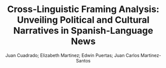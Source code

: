 ---
paperId: 33
author: Juan Cuadrado; Elizabeth Martinez; Edwin Puertas; Juan Carlos Martinez-Santos
publicationauthor: Cuadrado, J. et al.
title: "Cross-Linguistic Framing Analysis: Unveiling Political and Cultural Narratives in Spanish-Language News"
pdf: Juan_Cuadrado.pdf
poster: Juan_Cuadrado_Poster.pdf
alt: --
type: Poster
topic: Computational Social Science and Cultural Analytics
subtopic: Multilinguality and Language Diversity
link: https://doi.org/10.52591/lxai202406218
conference: naacl
year: 2024
tags: naacl-2024
location: Mexico City, Mexico
---